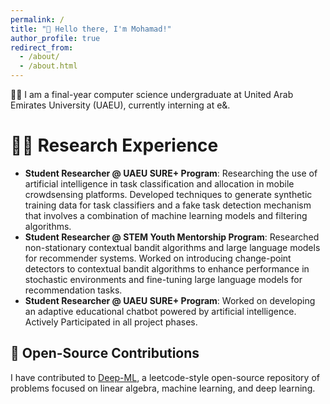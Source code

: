 ```yaml
---
permalink: /
title: "👋 Hello there, I'm Mohamad!"
author_profile: true
redirect_from: 
  - /about/
  - /about.html
---
```


<!-- ![AI-generated image based on everything ChatGPT knows about me](/images/F.png){: .align-right width="200px"} -->
👨‍💻 I am a final-year computer science undergraduate at United Arab Emirates University (UAEU), currently interning at e&.

<!-- # Experience Overview -->

# 👨‍🔬 Research Experience
- **Student Researcher @ UAEU SURE+ Program**: Researching the use of artificial intelligence in task classification and allocation in mobile crowdsensing platforms. Developed techniques to generate synthetic training data for task classifiers and a fake task detection mechanism that involves a combination of machine learning models and filtering algorithms.
- **Student Researcher @ STEM Youth Mentorship Program**: Researched non-stationary contextual bandit algorithms and large language models for recommender systems. Worked on introducing change-point detectors to contextual bandit algorithms to enhance performance in stochastic environments and fine-tuning large language models for recommendation tasks.
- **Student Researcher @ UAEU SURE+ Program**: Worked on developing an adaptive educational chatbot powered by artificial intelligence. Actively Participated in all project phases.

## 🤖 Open-Source Contributions
I have contributed to [Deep-ML](https://www.deep-ml.com/), a leetcode-style open-source repository of problems focused on linear algebra, machine learning, and deep learning.